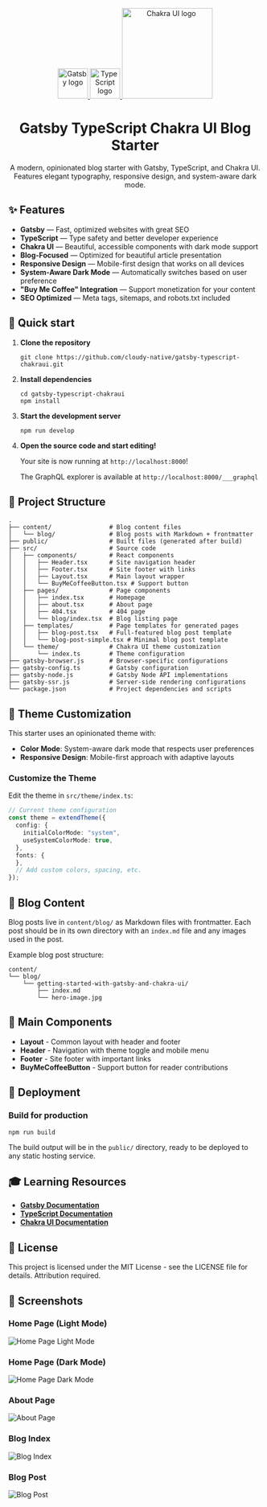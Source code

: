 <p align="center">
  <a href="https://www.gatsbyjs.com/">
    <img src="https://www.gatsbyjs.com/Gatsby-Monogram.svg" alt="Gatsby logo" width="60" />
  </a>
  <a href="https://www.typescriptlang.org/">
    <img src="https://upload.wikimedia.org/wikipedia/commons/4/4c/Typescript_logo_2020.svg" alt="TypeScript logo" width="60" />
  </a>
  <a href="https://chakra-ui.com/">
    <img src="https://raw.githubusercontent.com/chakra-ui/chakra-ui/main/logo/logo-colored@2x.png?raw=true" alt="Chakra UI logo" width="180" />
  </a>
</p>
<h1 align="center">
  Gatsby TypeScript Chakra UI Blog Starter
</h1>

<p align="center">
A modern, opinionated blog starter with Gatsby, TypeScript, and Chakra UI. Features elegant typography, responsive design, and system-aware dark mode.
</p>

## ✨ Features

- **Gatsby** — Fast, optimized websites with great SEO
- **TypeScript** — Type safety and better developer experience
- **Chakra UI** — Beautiful, accessible components with dark mode support
- **Blog-Focused** — Optimized for beautiful article presentation
- **Responsive Design** — Mobile-first design that works on all devices
- **System-Aware Dark Mode** — Automatically switches based on user preference
- **"Buy Me Coffee" Integration** — Support monetization for your content
- **SEO Optimized** — Meta tags, sitemaps, and robots.txt included

## 🚀 Quick start

1. **Clone the repository**

   ```shell
   git clone https://github.com/cloudy-native/gatsby-typescript-chakraui.git
   ```

2. **Install dependencies**

   ```shell
   cd gatsby-typescript-chakraui
   npm install
   ```

3. **Start the development server**

   ```shell
   npm run develop
   ```

4. **Open the source code and start editing!**

   Your site is now running at `http://localhost:8000`!

   The GraphQL explorer is available at `http://localhost:8000/___graphql`

## 🧐 Project Structure

```
.
├── content/                # Blog content files
│   └── blog/               # Blog posts with Markdown + frontmatter
├── public/                 # Built files (generated after build)
├── src/                    # Source code
│   ├── components/         # React components
│   │   ├── Header.tsx      # Site navigation header
│   │   ├── Footer.tsx      # Site footer with links
│   │   ├── Layout.tsx      # Main layout wrapper
│   │   └── BuyMeCoffeeButton.tsx # Support button
│   ├── pages/              # Page components
│   │   ├── index.tsx       # Homepage
│   │   ├── about.tsx       # About page
│   │   ├── 404.tsx         # 404 page
│   │   └── blog/index.tsx  # Blog listing page
│   ├── templates/          # Page templates for generated pages
│   │   ├── blog-post.tsx   # Full-featured blog post template
│   │   └── blog-post-simple.tsx # Minimal blog post template
│   └── theme/              # Chakra UI theme customization
│       └── index.ts        # Theme configuration
├── gatsby-browser.js       # Browser-specific configurations
├── gatsby-config.ts        # Gatsby configuration
├── gatsby-node.js          # Gatsby Node API implementations
├── gatsby-ssr.js           # Server-side rendering configurations
└── package.json            # Project dependencies and scripts
```

## 🎨 Theme Customization

This starter uses an opinionated theme with:

- **Color Mode**: System-aware dark mode that respects user preferences
- **Responsive Design**: Mobile-first approach with adaptive layouts

### Customize the Theme

Edit the theme in `src/theme/index.ts`:

```typescript
// Current theme configuration
const theme = extendTheme({
  config: {
    initialColorMode: "system",
    useSystemColorMode: true,
  },
  fonts: {
  },
  // Add custom colors, spacing, etc.
});
```

## 📝 Blog Content

Blog posts live in `content/blog/` as Markdown files with frontmatter. Each post should be in its own directory with an `index.md` file and any images used in the post.

Example blog post structure:
```
content/
└── blog/
    └── getting-started-with-gatsby-and-chakra-ui/
        ├── index.md
        └── hero-image.jpg
```

## 🧩 Main Components

- **Layout** - Common layout with header and footer
- **Header** - Navigation with theme toggle and mobile menu
- **Footer** - Site footer with important links
- **BuyMeCoffeeButton** - Support button for reader contributions

## 🚀 Deployment

### Build for production

```shell
npm run build
```

The build output will be in the `public/` directory, ready to be deployed to any static hosting service.

## 🎓 Learning Resources

- **[Gatsby Documentation](https://www.gatsbyjs.com/docs/)**
- **[TypeScript Documentation](https://www.typescriptlang.org/docs/)**
- **[Chakra UI Documentation](https://chakra-ui.com/docs/getting-started)**

## 📝 License

This project is licensed under the MIT License - see the LICENSE file for details. Attribution required.

## 📸 Screenshots

### Home Page (Light Mode)
![Home Page Light Mode](doc/images/home-page-light-mode.png)

### Home Page (Dark Mode)
![Home Page Dark Mode](doc/images/home-page-dark-mode.png)

### About Page
![About Page](doc/images/about.png)

### Blog Index
![Blog Index](doc/images/blog-index.png)

### Blog Post
![Blog Post](doc/images/blog-post.png)